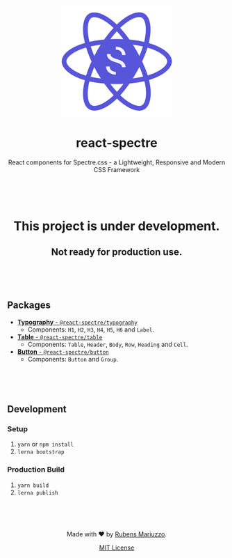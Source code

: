 <div align=center>
<img src=".github/react-spectre-logo.png" width="256" height="256">

# react-spectre
React components for Spectre.css - a Lightweight, Responsive and Modern CSS Framework

<br><br><br>
</div>

<div align=center>

# This project is under development.
## Not ready for production use.

</div>

<br><br><br>

## Packages

 - [**Typography** - `@react-spectre/typography`](packages/typography)
   - Components: `H1`, `H2`, `H3`, `H4`, `H5`, `H6` and `Label`.
 - [**Table** - `@react-spectre/table`](packages/table)
   - Components: `Table`, `Header`, `Body`, `Row`, `Heading` and `Cell`.
 - [**Button** - `@react-spectre/button`](packages/button)
   - Components: `Button` and `Group`.

<br><br><br>

## Development

### Setup

 1. `yarn` or `npm install`
 2. `lerna bootstrap`

### Production Build

 1. `yarn build`
 2. `lerna publish`

<div align=center>
<br><br><br>

Made with :heart: by [Rubens Mariuzzo](https://github.com/rmariuzzo).

[MIT License](LICENSE)

</div>
